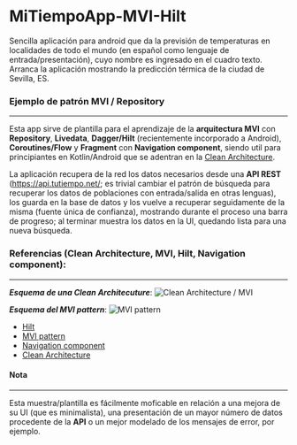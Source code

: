# MiTiempoApp-MVI-Hilt



Sencilla aplicación para android que da la previsión de temperaturas en localidades de todo el mundo (en español como lenguaje de entrada/presentación), cuyo nombre es ingresado en el cuadro texto. Arranca la aplicación mostrando la predicción térmica de la ciudad de Sevilla, ES.


### Ejemplo de patrón MVI / Repository

------------


Esta app sirve de plantilla para el aprendizaje de la **arquitectura MVI** con **Repository**, **Livedata**, **Dagger/Hilt** (recientemente incorporado a Android), **Coroutines/Flow** y **Fragment** con **Navigation component**, siendo util para principiantes en Kotlin/Android que se adentran en la [Clean Architecture](https://devexperto.com/clean-architecture-android/ "Clean Architecture").

La aplicación recupera de la red los datos necesarios desde una **API REST** (https://api.tutiempo.net/; es trivial cambiar el patrón de búsqueda para recuperar los datos de poblaciones con entrada/salida en otras lenguas), los guarda en la base de datos y los vuelve a recuperar seguidamente de la misma (fuente única de confianza), mostrando durante el proceso una barra de progreso; al terminar muestra los datos en la UI, quedando lista para una nueva búsqueda.

### Referencias (Clean Architecture, MVI, Hilt, Navigation component):

------------


***Esquema de una Clean Architecuture***:
![Clean Architecture / MVI](https://camo.githubusercontent.com/684982fb8b636b4ce55d981ba97a0309cee42eca/68747470733a2f2f636f64696e67776974686d697463682e73332e616d617a6f6e6177732e636f6d2f7374617469632f636f75727365732f32312f636c65616e5f6172636869746563747572655f6469616772616d732e706e67 "Clean Architecture / MVI")

***Esquema del MVI pattern***:
![MVI pattern](https://miro.medium.com/max/1282/1*q2oRSMrKQbHeEViPBNkavQ.png "MVI pattern")

- [Hilt](https://developer.android.com/training/dependency-injection/hilt-android "Hilt")
- [MVI pattern](https://proandroiddev.com/android-unidirectional-state-flow-without-rx-596f2f7637bb "MVI pattern")
- [Navigation component](https://developer.android.com/guide/navigation/navigation-getting-started "Navigation component")
- [Clean Architecture](https://devexperto.com/clean-architecture-android/ "Clean Architecture")

#### Nota

------------

Esta muestra/plantilla es fácilmente moficable en relación a una mejora de su UI (que es minimalista), una presentación de un mayor número de datos procedente de la **API** o un mejor modelado de los mensajes de error, por ejemplo.
